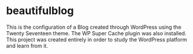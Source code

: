 # beautifulblog
This is the configuration of a Blog created through WordPress using the Twenty Seventeen theme. The WP Super Cache plugin was also installed. This project was created entirely in order to study the WordPress platform and learn from it.
